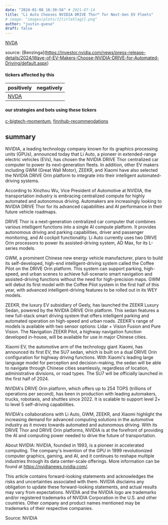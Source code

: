 ```yaml
---
date: "2024-01-08 16:30:56" # 2021-07-14
title: "Li Auto Chooses NVIDIA DRIVE Thor™ for Next-Gen EV Fleets"
# image: "images/plots/{{titleSlag}}.png"
author: "justin-guese"
draft: false
---
```

<a href='https://finance.yahoo.com/quote/NVDA' target='_blank'>NVDA</a> 

source: [Benzinga](<a href='https://investor.nvidia.com/news/press-release-details/2024/Wave-of-EV-Makers-Choose-NVIDIA-DRIVE-for-Automated-Driving/default.aspx' target='_blank'>https://investor.nvidia.com/news/press-release-details/2024/Wave-of-EV-Makers-Choose-NVIDIA-DRIVE-for-Automated-Driving/default.aspx</a>)

#### tickers affected by this

| positively | negatively |
|------------|------------
| <a href='https://finance.yahoo.com/quote/NVDA' target='_blank'>NVDA</a> |  |

#### our strategies and bots using these tickers

[c-bigtech-momentum](/strategies/c-bigtech-momentum), [finnhub-recommendations](/strategies/finnhub-recommendations)

## summary

NVIDIA, a leading technology company known for its graphics processing units (GPUs), announced today that Li Auto, a pioneer in extended-range electric vehicles (EVs), has chosen the NVIDIA DRIVE Thor centralized car computer to power its next-generation fleets. In addition, other EV makers including GWM (Great Wall Motor), ZEEKR, and Xiaomi have also selected the NVIDIA DRIVE Orin platform to integrate into their intelligent automated-driving systems.

According to Xinzhou Wu, Vice President of Automotive at NVIDIA, the transportation industry is embracing centralized compute for highly automated and autonomous driving. Automakers are increasingly looking to NVIDIA DRIVE Thor for its advanced capabilities and AI performance in their future vehicle roadmaps.

DRIVE Thor is a next-generation centralized car computer that combines various intelligent functions into a single AI compute platform. It provides autonomous driving and parking capabilities, driver and passenger monitoring, and AI cockpit functionality. Li Auto currently uses two DRIVE Orin processors to power its assisted-driving system, AD Max, for its L-series models.

GWM, a prominent Chinese new energy vehicle manufacturer, plans to build its self-developed, high-end intelligent-driving system called the Coffee Pilot on the DRIVE Orin platform. This system can support parking, high-speed, and urban scenes to achieve full-scenario smart navigation and assisted-driving functions without the need for high-precision maps. GWM will debut its first model with the Coffee Pilot system in the first half of this year, with advanced intelligent-driving features to be rolled out in its WEY models.

ZEEKR, the luxury EV subsidiary of Geely, has launched the ZEEKR Luxury Sedan, powered by the NVIDIA DRIVE Orin platform. This sedan features a new full-stack smart driving system that offers intelligent parking and automated operation on high-speed and urban roads. ZEEKR's range of models is available with two sensor options: Lidar + Vision Fusion and Pure Vision. The Navigation ZEEKR Pilot, a highway navigation function developed in-house, will be available for use in major Chinese cities.

Xiaomi EV, the automotive arm of the technology giant Xiaomi, has announced its first EV, the SU7 sedan, which is built on a dual DRIVE Orin configuration for highway driving functions. With Xiaomi's leading large language model for perception and decision-making, the sedan will be able to navigate through Chinese cities seamlessly, regardless of location, administrative divisions, or road types. The SU7 will be officially launched in the first half of 2024.

NVIDIA's DRIVE Orin platform, which offers up to 254 TOPS (trillions of operations per second), has been in production with leading automakers, trucks, robotaxis, and shuttles since 2022. It is scalable to support level 2+ to level 5 self-driving capabilities.

NVIDIA's collaborations with Li Auto, GWM, ZEEKR, and Xiaomi highlight the increasing demand for advanced computing solutions in the automotive industry as it moves towards automated and autonomous driving. With its DRIVE Thor and DRIVE Orin platforms, NVIDIA is at the forefront of providing the AI and computing power needed to drive the future of transportation.

About NVIDIA:
NVIDIA, founded in 1993, is a pioneer in accelerated computing. The company's invention of the GPU in 1999 revolutionized computer graphics, gaming, and AI, and it continues to reshape multiple industries through its data center-scale offerings. More information can be found at https://nvidianews.nvidia.com/.

This article contains forward-looking statements and acknowledges the risks and uncertainties associated with them. NVIDIA disclaims any obligation to update these forward-looking statements, and actual results may vary from expectations. NVIDIA and the NVIDIA logo are trademarks and/or registered trademarks of NVIDIA Corporation in the U.S. and other countries. Other company and product names mentioned may be trademarks of their respective companies.

Source: NVIDIA